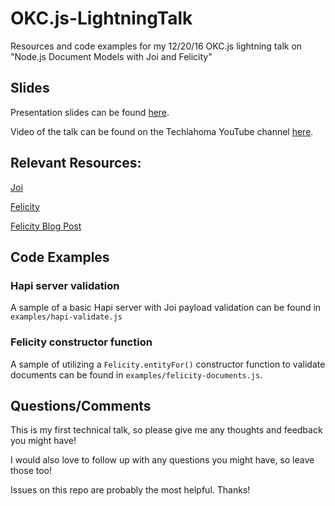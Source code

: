 # OKC.js-LightningTalk
Resources and code examples for my 12/20/16 OKC.js lightning talk on "Node.js Document Models  with Joi and Felicity"

## Slides
Presentation slides can be found [here](http://slides.com/westyler/deck).

Video of the talk can be found on the Techlahoma YouTube channel [here](https://www.youtube.com/watch?v=odwRlkXlEgU).

## Relevant Resources:
[Joi](https://github.com/hapijs/joi)

[Felicity](https://github.com/xogroup/felicity)

[Felicity Blog Post](http://blog.eng.xogrp.com/post/153784367849/introducing-felicity)

## Code Examples

### Hapi server validation
A sample of a basic Hapi server with Joi payload validation can be found in `examples/hapi-validate.js`

### Felicity constructor function
A sample of utilizing a `Felicity.entityFor()` constructor function to validate documents can be found in `examples/felicity-documents.js`.

## Questions/Comments
This is my first technical talk, so please give me any thoughts and feedback you might have!

I would also love to follow up with any questions you might have, so leave those too!

Issues on this repo are probably the most helpful. Thanks!

